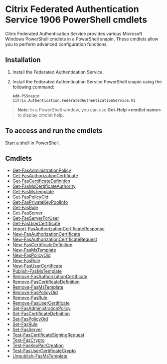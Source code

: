 # Citrix Federated Authentication Service 1906 PowerShell cmdlets

Citrix Federated Authentication Service provides various Microsoft Windows PowerShell cmdlets in a PowerShell snapin. These cmdlets allow you to perform advanced configuration functions.

## Installation

1. Install the Federated Authentication Service.
1. Install the Federated Authentication Service PowerShell snapin using the following command:
    
    ```
    Add-PSSnapin Citrix.Authentication.FederatedAuthenticationService.V1
    ```
> **Note**: In a PowerShell window, you can use **Get-Help \<cmdlet name>** to display cmdlet help.

## To access and run the cmdlets

Start a shell in PowerShell.

## Cmdlets

- [Get-FasAdministrationPolicy](Get-FasAdministrationPolicy.md)
- [Get-FasAuthorizationCertificate](Get-FasAuthorizationCertificate.md)
- [Get-FasCertificateDefinition](Get-FasCertificateDefinition.md)
- [Get-FasMsCertificateAuthority](Get-FasMsCertificateAuthority.md)
- [Get-FasMsTemplate](Get-FasMsTemplate.md)
- [Get-FasPolicyOid](Get-FasPolicyOid.md)
- [Get-FasPrivateKeyPoolInfo](Get-FasPrivateKeyPoolInfo.md)
- [Get-FasRule](Get-FasRule.md)
- [Get-FasServer](Get-FasServer.md)
- [Get-FasServerForUser](Get-FasServerForUser.md)
- [Get-FasUserCertificate](Get-FasUserCertificate.md)
- [Import-FasAuthorizationCertificateResponse](Import-FasAuthorizationCertificateResponse.md)
- [New-FasAuthorizationCertificate](New-FasAuthorizationCertificate.md)
- [New-FasAuthorizationCertificateRequest](New-FasAuthorizationCertificateRequest.md)
- [New-FasCertificateDefinition](New-FasCertificateDefinition.md)
- [New-FasMsTemplate](New-FasMsTemplate.md)
- [New-FasPolicyOid](New-FasPolicyOid.md)
- [New-FasRule](New-FasRule.md)
- [New-FasUserCertificate](New-FasUserCertificate.md)
- [Publish-FasMsTemplate](Publish-FasMsTemplate.md)
- [Remove-FasAuthorizationCertificate](Remove-FasAuthorizationCertificate.md)
- [Remove-FasCertificateDefinition](Remove-FasCertificateDefinition.md)
- [Remove-FasMsTemplate](Remove-FasMsTemplate.md)
- [Remove-FasPolicyOid](Remove-FasPolicyOid.md)
- [Remove-FasRule](Remove-FasRule.md)
- [Remove-FasUserCertificate](Remove-FasUserCertificate.md)
- [Set-FasAdministrationPolicy](Set-FasAdministrationPolicy.md)
- [Set-FasCertificateDefinition](Set-FasCertificateDefinition.md)
- [Set-FasPolicyOid](Set-FasPolicyOid.md)
- [Set-FasRule](Set-FasRule.md)
- [Set-FasServer](Set-FasServer.md)
- [Test-FasCertificateSigningRequest](Test-FasCertificateSigningRequest.md)
- [Test-FasCrypto](Test-FasCrypto.md)
- [Test-FasKeyPairCreation](Test-FasKeyPairCreation.md)
- [Test-FasUserCertificateCrypto](Test-FasUserCertificateCrypto.md)
- [Unpublish-FasMsTemplate](Unpublish-FasMsTemplate.md)